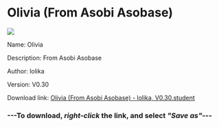 # Olivia (From Asobi Asobase)

<img src = "https://raw.githubusercontent.com/Arbiter1223/Daigaku-Gurashi-Custom-Students/master/Students/Files/Olivia%20(From%20Asobi%20Asobase).png">

Name: Olivia

Description: From Asobi Asobase

Author: lolika

Version: V0.30

Download link: <a href="https://raw.githubusercontent.com/Arbiter1223/Daigaku-Gurashi-Custom-Students/master/Students/Files/Olivia%20(From%20Asobi%20Asobase)%20-%20lolika%2C%20V0.30.student">Olivia (From Asobi Asobase) - lolika, V0.30.student</a>

### ---**To download, _right-click_ the link, and select _"Save as"_**---
